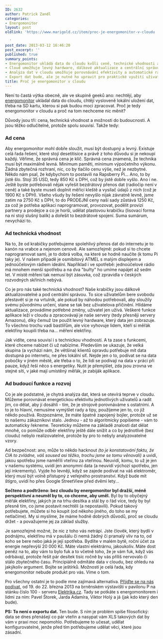 ```yaml
---
ID: 2632
author: Patrick Zandl
categories:
- Energomonitor
layout: post
oldlink: 'https://www.marigold.cz/item/proc-je-energomonitor-v-cloudu

  '
post_date: 2013-03-12 16:46:20
post_excerpt: ''
published: true
summary_points:
- Energomonitor ukládá data do cloudu kvůli ceně, technické vhodnosti a budoucím funkcím.
- Cloud umožňuje levný hardware, dálkové aktualizace a centrální správu zařízení.
- Analýza dat v cloudu umožňuje porovnávání efektivity a automatické rady uživatelům.
- Export dat bude, ale je nutné ho upravit pro praktické využití uživateli.
title: Proč je energomonitor v cloudu
---
```


<p>Není to častá výtka obecně, ale ve skupině geeků ano: nechtějí, aby <a href="http://www.energomonitor.cz">energomonitor</a> ukládal data do cloudu, chtějí vysloveně lokální uložení dat, třeba na SD kartu, kterou si pak budou moci zpracovat. Proč je tedy energomonitor v cloudu a proč na tom nechceme nic měnit?</p>


<p>Důvody jsou tři: cena, technická vhodnost a možnosti do budoucnosti. A jsou těžko odlučitelné, protože spolu souvisí. Takže tedy:</p>


<!--more--><h3>Ad cena</h3>
<p>Aby energomonitor mohl dobře sloužit, musí být dostupný a levný. Existuje celá řada řešení, které stojí desetitisíce a právě z toho důvodu si je nekoupí každý. Věříme, že správná cena je klíč. Správná cena znamená, že technika musí být maximálně levná. Minimum paměti, minimum výpočetního výkonu. Žádná zbytečná rozhraní, nic, co by tlačilo cenu výše, než je nezbytné. Někdo nám psal, že kdybychom to postavili na Rapsberry Pi… Ano, to by jistě šlo. Stojí 35 USD, tedy 850 Kč s DPH, což by jistě dobře vyšlo. Ano i ne. Ještě byste potřebovali nějak vyřešit bezdrátový přenos dat (radiočip není v ceně) a také byste museli doplnit měřící kleště a vysílač údajů z nich (což je 1900 Kč s DPH). Všeho všudy by řešení nevyšlo nijak závratně levně, jsme zatím na 2750 Kč s DPH, to do PRODEJNÍ ceny naší sady zůstává 1250 Kč, za což je potřeba aplikaci naprogramovat, provozovat, podělit provizí partnery a prodejce a co je horší, udělat plastovou krabičku (lisovací forma na ni stojí slušný balík) a dořešit to bezdrátové spojení. Suma sumárum, nevychází to.</p>

<h3>Ad technická vhodnost</h3>
<p>Na to, že od krabičky potřebujeme spolehlivý přenos dat do internetu je to kanón na vrabce a nejenom cenově. Ale samozřejmě: pokud si to chcete naprogramovat sami, je to dobrá volba, na které se hodně naučíte (k tomu Pi taky je). V našem případě je osmibitový ATMEL s malým displejem a jednoúčelovým rádiem ideální. Například i ve spotřebě: jednoúčelové rádio má mnohem menší spotřebu a na dva "buřty" ho umíme napájet až sedm let. V místě měření tak nemusí být zásuvka, což zpravidla v českých rozvodných skříních nebývá.</p>

<p>Co je pro nás také technická vhodnost? Naše krabičky jsou dálkově aktualizovatelné a pod centrální správou. To sice uživatelům bere svobodu přestavět si je na vrtulník, ale pokud by náhodou potřebovali, aby sloužily svému původnímu určení, stane se tak bez uživatelova přičinění. Hlídáme aktualizace, provádíme potřebné změny, uživatel jen užívá. Veškeré funkce aplikace leží v cloudu a zpracovávají je naše servery (tedy přesněji servery Amazonu), díky čemuž lze použít levný hardware, který data jen zobrazuje. To všechno trochu vadí bastlířům, ale více vyhovuje lidem, kteří si měřák elektřiny koupili třeba na… měření elektřiny.</p>

<p>Jak vidíte, cena souvisí i s technickou vhodností. A ta zase s funkcemi, které chceme nabízet či už nabízíme. Především se ukazuje, že velká skupina (a vychází nám, že většina) klientů opravdu potřebuje mít data dostupná po internetu, ne přes lokální síť. Nejde jen o to, podívat se na data pobočky v jiném městě, ale třeba o to, že lidi se podívají na data v práci při pauze, když řeší něco s energetiky. Nutit je přemýšlet, zda jsou zrovna ve stejné síti, v jaké mají umístěný měřák, je zabiják aplikace.</p>

<h3>Ad budoucí funkce a rozvoj</h3>
<p>Co je ale podstatné, je chytrá analýza dat, která se otevírá teprve v cloudu. Můžeme porovnávat energetickou efektivitu jednotlivých uživatelů a radit jim, co dělat, aby jí dosáhli - tím, že je strojově porovnáváme s ostatními. A to je to hlavní, nemusíme vymýšlet rady a tipy, použijeme jen to, co již někdo používá. Rozpoznáme, že máte špatně zapojený bojler, protože už se to našemu zákazníkovi stalo. Jednou - až to algoritmicky popíšeme - vám to automaticky řekneme. Teoreticky můžeme na základě znalosti dat dělat mnohé, co pomůže odběr elektřiny ještě dále snížit a co by jednotlivě (bez cloudu) nebylo realizovatelné, protože by pro to nebyly analyzovatelné vzory.</p>

<p>Ad bezpečnost: ano, může to někdo hacknout <em>(to je konstatování faktu, že CIA to zvládne, váš soused asi těžko, trochu jsme se tomu věnovali)</em> a uvidí, jakou spotřebu jsme naměřili vteřinu za vteřinou. Neuvidí, komu, to už je jen v našemu systému, uvidí jen anonymní data (a neuvidí výchozí spotřebu, jen její inkrementy). Vyjde ho levněji, když se zajede podívat na váš elektroměr, který musí být volně přístupný z veřejného prostranství. Když bude mít štígro, uvidí ho přes Google StreetView před dvěmi lety...</p>

<p><strong>Sečteno a podtrženo: bez cloudu by energomonitor byl dražší, méně perspektivní a neuměl by to, co chceme, aby uměl.</strong> Byl by to obyčejný měřák elektřiny, jakých je na trhu desítka a stál by o řád více, tedy by byl přesně tím, co jsme postavit nechtěli (a nepostavili). Pokud takový potřebujete, můžete si ho koupit (od někoho jiného, do toho se my netlačíme). My si myslíme, že máme hodně dobrých důvodů, proč se cloudu držet - a považujeme jej za základ služby.</p>

<p>Je samozřejmě možné, že nic z toho vás netrápí. Jste člověk, který bydlí v podnájmu, elektřinu má v paušálu či nemá žádný či pramalý vliv na to, od koho se bere nebo jaká je její spotřeba. Bydlíte v malém bytě, roční účet za energie nepřevýší 20 000 Kč. Máte vlastní elektrárnu, jakoukoliv. Máte dost peněz na to, aby vám to bylo fuk a to včetně toho, že je vám fuk, když vás odrbávají, protože řešit pár desítek tisíc ročně by vás příliš nervovalo či stálo zbytečného času. Principiálně odmítáte data v cloudu, bez ohledu na jakýkoliv argument. Bojíte se ještírků. Možností je celá řada, kdy energomonitor nebude produkt pro vás. Víme o tom.</p>

<p>Pro všechny ostatní je to podle mne zajímavá alternativa. <a href="http://blog.energomonitor.cz/navstivte-nas-v-brne-na-veletrhu-amper">Přijďte se na nás podívat,</a> od 19. do 22. března 2013 na brněnském výstavišti v pavilonu P na stánku číslo 100 - serveru <a href="http://www.elektrika.cz">Elektrika.cz</a>. Tady se potkáte s energomonitorem i lidmi za ním: Pavel Štorek, Jarda Adamíra, Viktor Holý a já (jak kdo který den bude).</p>

<p><strong>PS: To není o exportu dat. </strong>Ten bude. S ním je problém spíše filosofický: data se dnes přenášejí co pár vteřin a nasypat vám XLS takových dat by vám v praxi moc nepomohlo. Potřebujeme to učesat, udělat konfigurovatelné, jenže před tím potřebujeme udělat věci, které jsou zásadní. </p>